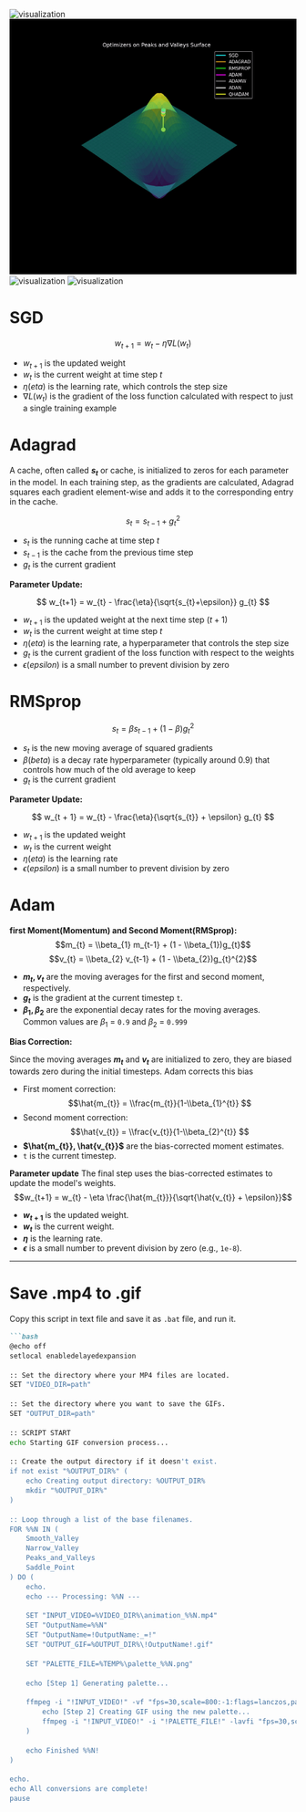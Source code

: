 
![visualization](images/NarrowValley.gif)
![visualization](images/PeaksandValleys.gif)
![visualization](images/SaddlePoint.gif)
![visualization](images/SmoothValley.gif)

# SGD
$$ w_{t+1} = w_{t} - \eta \nabla L(w_{t}) $$
* $w_{t+1}$ is the updated weight
* $w_{t}$ is the current weight at time step $t$
* $\eta (eta)$ is the learning rate, which controls the step size
* $\nabla L(w_{t})$ is the gradient of the loss function calculated with respect to just a single training example
     
# Adagrad
A cache, often called **$s_{t}$** or cache, is initialized to zeros for each parameter in the model.
In each training step, as the gradients are calculated, Adagrad squares each gradient element-wise and adds it to the corresponding entry in the cache.

$$ s_{t} = s_{t-1} + g_{t}^{2} $$
* $s_{t}$ is the running cache at time step $t$
* $s_{t-1}$ is the cache from the previous time step
* $g_{t}$ is the current gradient

**Parameter Update:**

$$ w_{t+1} = w_{t} - \frac{\eta}{\sqrt{s_{t}+\epsilon}} g_{t} $$
* $w_{t+1}$ is the updated weight at the next time step ($t + 1$)
* $w_{t}$ is the current weight at time step $t$
* $\eta (eta)$ is the learning rate, a hyperparameter that controls the step size
* $g_{t}$ is the current gradient of the loss function with respect to the weights
* $\epsilon (epsilon)$ is a small number to prevent division by zero

    
# RMSprop
$$ s_{t} = \beta s_{t-1} + (1 - \beta)g_{t}^2 $$
* $s_{t}$ is the new moving average of squared gradients
* $\beta (beta)$ is a decay rate hyperparameter (typically around 0.9) that controls how much of the old average to keep
* $g_{t}$ is the current gradient

**Parameter Update:**  

$$ w_{t + 1} = w_{t} - \frac{\eta}{\sqrt{s_{t}} + \epsilon} g_{t} $$ 
* $w_{t+1}$ is the updated weight
* $w_{t}$ is the current weight
* $\eta (eta)$ is the learning rate
* $\epsilon (epsilon)$ is a small number to prevent division by zero

# Adam
**first Moment(Momentum) and Second Moment(RMSprop):** 
$$m_{t} = \\beta_{1} m_{t-1} + (1 - \\beta_{1})g_{t}$$
$$v_{t} = \\beta_{2} v_{t-1} + (1 - \\beta_{2})g_{t}^{2}$$

* **$m_{t}, v_{t}$** are the moving averages for the first and second moment, respectively.
* **$g_{t}$** is the gradient at the current timestep `t`.
* **$\beta_{1}, \beta_{2}$** are the exponential decay rates for the moving averages. Common values are $\beta_{1}$ = `0.9` and $\beta_{2}$ = `0.999`

**Bias Correction:**

Since the moving averages **$m_{t}$** and **$v_{t}$** are initialized to zero, they are biased towards zero during the initial timesteps. Adam corrects this bias
* First moment correction:
$$\hat{m_{t}} = \\frac{m_{t}}{1-\\beta_{1}^{t}} $$
* Second moment correction:
$$\hat{v_{t}} = \\frac{v_{t}}{1-\\beta_{2}^{t}} $$
* **$\hat{m_{t}}, \hat{v_{t}}$** are the bias-corrected moment estimates.
* `t` is the current timestep.

**Parameter update**
The final step uses the bias-corrected estimates to update the model's weights.
$$w_{t+1} = w_{t} - \eta \frac{\hat{m_{t}}}{\sqrt{\hat{v_{t}} + \epsilon}}$$
* **$w_{t+1}$** is the updated weight.
* **$w_{t}$** is the current weight.
* **$\eta$** is the learning rate.
* **$\epsilon$** is a small number to prevent division by zero (e.g., `1e-8`).


---

# Save .mp4 to .gif

Copy this script in text file and save it as `.bat` file, and run it. 

```markdown
```bash
@echo off
setlocal enabledelayedexpansion

:: Set the directory where your MP4 files are located.
SET "VIDEO_DIR=path"

:: Set the directory where you want to save the GIFs.
SET "OUTPUT_DIR=path"

:: SCRIPT START
echo Starting GIF conversion process...

:: Create the output directory if it doesn't exist.
if not exist "%OUTPUT_DIR%" (
    echo Creating output directory: %OUTPUT_DIR%
    mkdir "%OUTPUT_DIR%"
)

:: Loop through a list of the base filenames.
FOR %%N IN (
    Smooth_Valley
    Narrow_Valley
    Peaks_and_Valleys
    Saddle_Point
) DO (
    echo.
    echo --- Processing: %%N ---

    SET "INPUT_VIDEO=%VIDEO_DIR%\animation_%%N.mp4"
    SET "OutputName=%%N"
    SET "OutputName=!OutputName:_=!"
    SET "OUTPUT_GIF=%OUTPUT_DIR%\!OutputName!.gif"

    SET "PALETTE_FILE=%TEMP%\palette_%%N.png"

    echo [Step 1] Generating palette...
  
    ffmpeg -i "!INPUT_VIDEO!" -vf "fps=30,scale=800:-1:flags=lanczos,palettegen" -y "!PALETTE_FILE!" && (
        echo [Step 2] Creating GIF using the new palette...
        ffmpeg -i "!INPUT_VIDEO!" -i "!PALETTE_FILE!" -lavfi "fps=30,scale=800:-1:flags=lanczos[x];[x][1:v]paletteuse" -y "!OUTPUT_GIF!"
    )

    echo Finished %%N!
)

echo.
echo All conversions are complete!
pause
```

